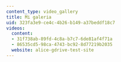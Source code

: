 ```yaml
---
content_type: video_gallery
title: Mi galeria
uid: 323fa3e9-ce4c-4b26-b149-a37beddf18c7
videos:
  content:
  - 31f738ab-89fd-4c8a-b7c7-6de81af4f71a
  - 86535cd5-98ca-4743-bc92-8d77219b2035
  website: alice-gdrive-test-site
---
```


